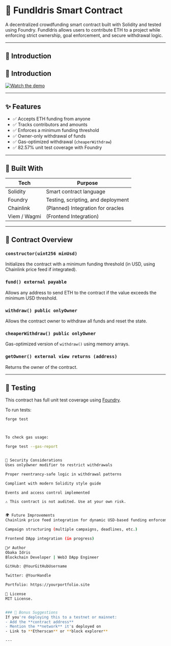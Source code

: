 # 💸 FundIdris Smart Contract

A decentralized crowdfunding smart contract built with Solidity and tested using Foundry. FundIdris allows users to contribute ETH to a project while enforcing strict ownership, goal enforcement, and secure withdrawal logic.

---

## 🎥 Introduction

## 🎥 Introduction

[![Watch the demo](https://img.youtube.com/vi/cOxl-miweWI/0.jpg)](https://www.youtube.com/watch?v=cOxl-miweWI)


---

## ✨ Features

- ✅ Accepts ETH funding from anyone
- ✅ Tracks contributors and amounts
- ✅ Enforces a minimum funding threshold
- ✅ Owner-only withdrawal of funds
- ✅ Gas-optimized withdrawal (`cheaperWithdraw`)
- ✅ 82.57% unit test coverage with Foundry

---

## 🔧 Built With

| Tech         | Purpose                             |
|--------------|-------------------------------------|
| Solidity     | Smart contract language             |
| Foundry      | Testing, scripting, and deployment  |
| Chainlink    | (Planned) Integration for oracles   |
| Viem / Wagmi | (Frontend Integration)              |

---

## 📜 Contract Overview

### `constructor(uint256 minUsd)`
Initializes the contract with a minimum funding threshold (in USD, using Chainlink price feed if integrated).

### `fund() external payable`
Allows any address to send ETH to the contract if the value exceeds the minimum USD threshold.

### `withdraw() public onlyOwner`
Allows the contract owner to withdraw all funds and reset the state.

### `cheaperWithdraw() public onlyOwner`
Gas-optimized version of `withdraw()` using memory arrays.

### `getOwner() external view returns (address)`
Returns the owner of the contract.



---

## 🧪 Testing

This contract has full unit test coverage using [Foundry](https://book.getfoundry.sh/).

To run tests:

```bash
forge test



To check gas usage:

forge test --gas-report


🔐 Security Considerations
Uses onlyOwner modifier to restrict withdrawals

Proper reentrancy-safe logic in withdrawal patterns

Compliant with modern Solidity style guide

Events and access control implemented

⚠️ This contract is not audited. Use at your own risk.


🌍 Future Improvements
Chainlink price feed integration for dynamic USD-based funding enforcement

Campaign structuring (multiple campaigns, deadlines, etc.)

Frontend DApp integration (in progress)

🙋‍♂️ Author
Obaka Idris
Blockchain Developer | Web3 DApp Engineer

GitHub: @YourGitHubUsername

Twitter: @YourHandle

Portfolio: https://yourportfolio.site

📄 License
MIT License. 


### 🎁 Bonus Suggestions
If you're deploying this to a testnet or mainnet:
- Add the **contract address**
- Mention the **network** it's deployed on
- Link to **Etherscan** or **block explorer**

---



